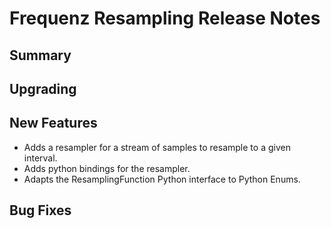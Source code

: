 # Frequenz Resampling Release Notes

## Summary

## Upgrading

## New Features

- Adds a resampler for a stream of samples to resample to a given interval.
- Adds python bindings for the resampler.
- Adapts the ResamplingFunction Python interface to Python Enums.

## Bug Fixes

